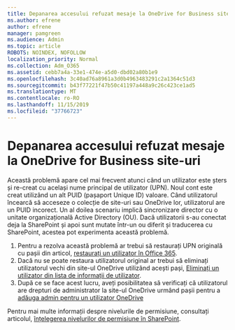 ```yaml
---
title: Depanarea accesului refuzat mesaje la OneDrive for Business site-uri
ms.author: efrene
author: efrene
manager: pamgreen
ms.audience: Admin
ms.topic: article
ROBOTS: NOINDEX, NOFOLLOW
localization_priority: Normal
ms.collection: Adm_O365
ms.assetid: cebb7a4a-33e1-474e-a5d0-dbd02a80b1e9
ms.openlocfilehash: 3c40ad76a8961a3d0b4963483291c2a1364c51d3
ms.sourcegitcommit: b43f77221f47b50c41197a448a9c26c423ce1ad5
ms.translationtype: MT
ms.contentlocale: ro-RO
ms.lasthandoff: 11/15/2019
ms.locfileid: "37766723"
---
```

# <a name="troubleshooting-access-denied-messages-to-onedrive-for-business-sites"></a>Depanarea accesului refuzat mesaje la OneDrive for Business site-uri

Această problemă apare cel mai frecvent atunci când un utilizator este șters și re-creat cu același nume principal de utilizator (UPN). Noul cont este creat utilizând un alt PUID (pașaport Unique ID) valoare. Când utilizatorul încearcă să acceseze o colecție de site-uri sau OneDrive lor, utilizatorul are un PUID incorect. Un al doilea scenariu implică sincronizare director cu o unitate organizațională Active Directory (OU). Dacă utilizatorii s-au conectat deja la SharePoint și apoi sunt mutate într-un ou diferit și traducerea cu SharePoint, acestea pot experimenta această problemă.

1. Pentru a rezolva această problemă ar trebui să restaurați UPN originală cu pașii din articol, [restaurați un utilizator în Office 365](https://docs.microsoft.com/office365/admin/add-users/restore-user?view=o365-worldwide).
2. Dacă nu se poate restaura utilizatorul original ar trebui să eliminați utilizatorul vechi din site-ul OneDrive utilizând acești pași, [Eliminați un utilizator din lista de informații de utilizator](). 
3. După ce se face acest lucru, aveți posibilitatea să verificați că utilizatorul are drepturi de administrator la site-ul OneDrive urmând pașii pentru a [adăuga admin pentru un utilizator OneDrive](https://docs.microsoft.com/sharepoint/manage-user-profiles?redirectSourcePath=%252fen-us%252farticle%252fmanage-user-profiles-in-the-sharepoint-admin-center-494bec9c-6654-41f0-920f-f7f937ea9723#add-and-remove-admins-for-a-users-onedrive)

Pentru mai multe informații despre nivelurile de permisiune, consultați articolul, [înțelegerea nivelurilor de permisiune în SharePoint](https://docs.microsoft.com/sharepoint/understanding-permission-levels).
